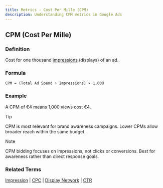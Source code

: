 ```yaml
---
title: Metrics - Cost Per Mille (CPM)
description: Understanding CPM metrics in Google Ads
---
```


## CPM (Cost Per Mille)

### Definition
Cost for one thousand [impressions](/metrics/impression) (displays) of an ad.

### Formula
```
CPM = (Total Ad Spend ÷ Impressions) × 1,000
```

### Example
A CPM of €4 means 1,000 views cost €4.

> [!TIP]
> CPM is most relevant for brand awareness campaigns. Lower CPMs allow broader reach within the same budget.

> [!NOTE]
> CPM bidding focuses on impressions, not clicks or conversions. Best for awareness rather than direct response goals.

### Related Terms
[Impression](/metrics/impression) | [CPC](/metrics/cpc) | [Display Network](/formats-networks/display-network) | [CTR](/metrics/ctr)
